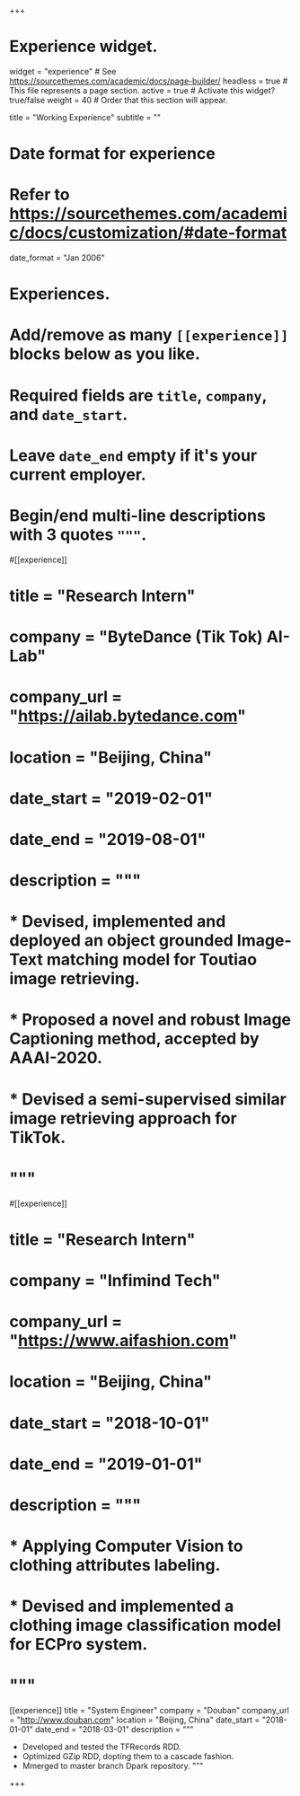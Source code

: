 +++
# Experience widget.
widget = "experience"  # See https://sourcethemes.com/academic/docs/page-builder/
headless = true  # This file represents a page section.
active = true  # Activate this widget? true/false
weight = 40  # Order that this section will appear.

title = "Working Experience"
subtitle = ""

# Date format for experience
#   Refer to https://sourcethemes.com/academic/docs/customization/#date-format
date_format = "Jan 2006"

# Experiences.
#   Add/remove as many `[[experience]]` blocks below as you like.
#   Required fields are `title`, `company`, and `date_start`.
#   Leave `date_end` empty if it's your current employer.
#   Begin/end multi-line descriptions with 3 quotes `"""`.

#[[experience]]
#  title = "Research Intern"
#  company = "ByteDance (Tik Tok) AI-Lab"
#  company_url = "https://ailab.bytedance.com"
#  location = "Beijing, China"
#  date_start = "2019-02-01"
#  date_end = "2019-08-01"
#  description = """
#  * Devised, implemented and deployed an object grounded Image-Text matching model for Toutiao image retrieving.
#  * Proposed a novel and robust Image Captioning method, accepted by AAAI-2020.
#  * Devised a semi-supervised similar image retrieving approach for TikTok.
#  """

#[[experience]]
#  title = "Research Intern"
#  company = "Infimind Tech"
#  company_url = "https://www.aifashion.com"
#  location = "Beijing, China"
#  date_start = "2018-10-01"
#  date_end = "2019-01-01"
#  description = """
#  * Applying Computer Vision to clothing attributes labeling.
#  * Devised and implemented a clothing image classification model for ECPro system.
#  """

[[experience]]
  title = "System Engineer"
  company = "Douban"
  company_url = "http://www.douban.com"
  location = "Beijing, China"
  date_start = "2018-01-01"
  date_end = "2018-03-01"
  description = """
  * Developed and tested the TFRecords RDD.
  * Optimized GZip RDD, dopting them to a cascade fashion. 
  * Mmerged to master branch Dpark repository.
  """

+++
